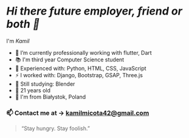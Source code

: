 # _Hi there future employer, friend or both 👋_ 
I'm _Kamil_ 
 - 🔭 I’m currently professionally working with flutter, Dart
 - 📚 I'm third year Computer Science student
 - 🌻 Experienced with: Python, HTML, CSS, JavaScript 
 - ⚡ I worked with: Django, Bootstrap, GSAP, Three.js
 - 🌱 Still studying: Blender
 - :boy: 21 years old
 - :city_sunrise: I'm from Białystok, Poland
### :mailbox: Contact me at -> kamilmicota42@gmail.com

> “Stay hungry. Stay foolish.”
<!--
**KamilMicota42/KamilMicota42** is a ✨ _special_ ✨ repository because its `README.md` (this file) appears on your GitHub profile.

Here are some ideas to get you started:

- 🔭 I’m currently working on ...
- 🌱 I’m currently learning ...
- 👯 I’m looking to collaborate on ...
- 🤔 I’m looking for help with ...
- 💬 Ask me about ...
- 📫 How to reach me: ...
- 😄 Pronouns: ...
- ⚡ Fun fact: ...
-->

